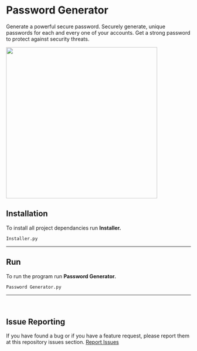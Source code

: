 # Password Generator

Generate a powerful secure password. Securely generate, unique passwords for each and every one of your accounts. Get a strong password to protect against security threats.

[<img align="center" width="412px" src="https://i.ibb.co/WG1wLbm/image.png" >](https://blank.page)

## Installation
To install all project dependancies run **Installer.**
```
Installer.py
```
---
## Run 
To run the program run **Password Generator.**
```
Password Generator.py
```
---
&nbsp;
<h2>Issue Reporting</h2>


If you have found a bug or if you have a feature request, please report them at this repository issues section. [Report Issues](https://github.com/ZedUnknown/Password-Generator/issues)